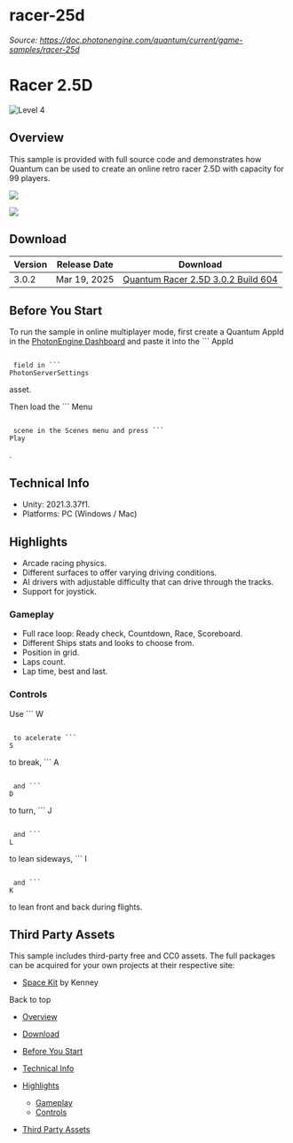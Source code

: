 # racer-25d

_Source: https://doc.photonengine.com/quantum/current/game-samples/racer-25d_

# Racer 2.5D

![Level 4](/v2/img/docs/levels/level03-intermediate_1.5x.png)

## Overview

This sample is provided with full source code and demonstrates how Quantum can be used to create an online retro racer 2.5D with capacity for 99 players.

![](/docs/img/quantum/v3/game-samples/racer25d/racer1.png)

![](/docs/img/quantum/v3/game-samples/racer25d/racer2.png)

## Download

| Version | Release Date | Download |
| --- | --- | --- |
| 3.0.2 | Mar 19, 2025 | [Quantum Racer 2.5D 3.0.2 Build 604](https://dashboard.photonengine.com/download/quantum/quantum-racer-2.5d-3.0.2.zip) |

## Before You Start

To run the sample in online multiplayer mode, first create a Quantum AppId in the [PhotonEngine Dashboard](https://dashboard.photonengine.com) and paste it into the ```
AppId
```

 field in ```
PhotonServerSettings
```

asset.

Then load the ```
Menu
```

 scene in the Scenes menu and press ```
Play
```

.

## Technical Info

- Unity: 2021.3.37f1.
- Platforms: PC (Windows / Mac)

## Highlights

- Arcade racing physics.
- Different surfaces to offer varying driving conditions.
- AI drivers with adjustable difficulty that can drive through the tracks.
- Support for joystick.

### Gameplay

- Full race loop: Ready check, Countdown, Race, Scoreboard.
- Different Ships stats and looks to choose from.
- Position in grid.
- Laps count.
- Lap time, best and last.

### Controls

Use ```
W
```

 to acelerate ```
S
```

to break, ```
A
```

 and ```
D
```

to turn, ```
J
```

 and ```
L
```

to lean sideways, ```
I
```

 and ```
K
```

to lean front and back during flights.

## Third Party Assets

This sample includes third-party free and CC0 assets. The full packages can be acquired for your own projects at their respective site:

- [Space Kit](https://kenney.nl/assets/space-kit) by Kenney

Back to top

- [Overview](#overview)
- [Download](#download)
- [Before You Start](#before-you-start)
- [Technical Info](#technical-info)
- [Highlights](#highlights)

  - [Gameplay](#gameplay)
  - [Controls](#controls)

- [Third Party Assets](#third-party-assets)